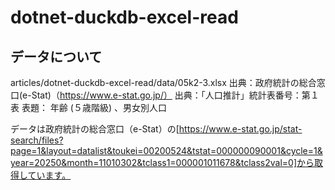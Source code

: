 # dotnet-duckdb-excel-read

## データについて

articles/dotnet-duckdb-excel-read/data/05k2-3.xlsx
出典：政府統計の総合窓口(e-Stat)（<https://www.e-stat.go.jp/）>
出典：「人口推計」統計表番号：第１表
表題： 年齢 (５歳階級) 、男女別人口

データは政府統計の総合窓口（e-Stat）の[https://www.e-stat.go.jp/stat-search/files?page=1&layout=datalist&toukei=00200524&tstat=000000090001&cycle=1&year=20250&month=11010302&tclass1=000001011678&tclass2val=0]から取得しています。
